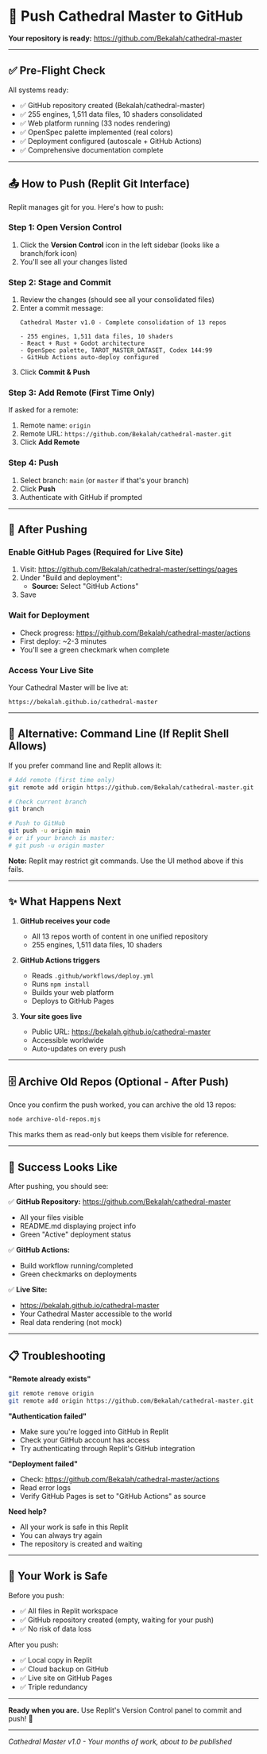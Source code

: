 # 🚀 Push Cathedral Master to GitHub

**Your repository is ready:** https://github.com/Bekalah/cathedral-master

---

## ✅ Pre-Flight Check

All systems ready:
- ✅ GitHub repository created (Bekalah/cathedral-master)
- ✅ 255 engines, 1,511 data files, 10 shaders consolidated
- ✅ Web platform running (33 nodes rendering)
- ✅ OpenSpec palette implemented (real colors)
- ✅ Deployment configured (autoscale + GitHub Actions)
- ✅ Comprehensive documentation complete

---

## 📤 How to Push (Replit Git Interface)

Replit manages git for you. Here's how to push:

### Step 1: Open Version Control
1. Click the **Version Control** icon in the left sidebar (looks like a branch/fork icon)
2. You'll see all your changes listed

### Step 2: Stage and Commit
1. Review the changes (should see all your consolidated files)
2. Enter a commit message:
   ```
   Cathedral Master v1.0 - Complete consolidation of 13 repos

   - 255 engines, 1,511 data files, 10 shaders
   - React + Rust + Godot architecture
   - OpenSpec palette, TAROT_MASTER_DATASET, Codex 144:99
   - GitHub Actions auto-deploy configured
   ```
3. Click **Commit & Push**

### Step 3: Add Remote (First Time Only)
If asked for a remote:
1. Remote name: `origin`
2. Remote URL: `https://github.com/Bekalah/cathedral-master.git`
3. Click **Add Remote**

### Step 4: Push
1. Select branch: `main` (or `master` if that's your branch)
2. Click **Push**
3. Authenticate with GitHub if prompted

---

## 🎯 After Pushing

### Enable GitHub Pages (Required for Live Site)
1. Visit: https://github.com/Bekalah/cathedral-master/settings/pages
2. Under "Build and deployment":
   - **Source:** Select "GitHub Actions"
3. Save

### Wait for Deployment
- Check progress: https://github.com/Bekalah/cathedral-master/actions
- First deploy: ~2-3 minutes
- You'll see a green checkmark when complete

### Access Your Live Site
Your Cathedral Master will be live at:
```
https://bekalah.github.io/cathedral-master
```

---

## 🔄 Alternative: Command Line (If Replit Shell Allows)

If you prefer command line and Replit allows it:

```bash
# Add remote (first time only)
git remote add origin https://github.com/Bekalah/cathedral-master.git

# Check current branch
git branch

# Push to GitHub
git push -u origin main
# or if your branch is master:
# git push -u origin master
```

**Note:** Replit may restrict git commands. Use the UI method above if this fails.

---

## ✨ What Happens Next

1. **GitHub receives your code**
   - All 13 repos worth of content in one unified repository
   - 255 engines, 1,511 data files, 10 shaders

2. **GitHub Actions triggers**
   - Reads `.github/workflows/deploy.yml`
   - Runs `npm install`
   - Builds your web platform
   - Deploys to GitHub Pages

3. **Your site goes live**
   - Public URL: https://bekalah.github.io/cathedral-master
   - Accessible worldwide
   - Auto-updates on every push

---

## 🗄️ Archive Old Repos (Optional - After Push)

Once you confirm the push worked, you can archive the old 13 repos:

```bash
node archive-old-repos.mjs
```

This marks them as read-only but keeps them visible for reference.

---

## 🎉 Success Looks Like

After pushing, you should see:

✅ **GitHub Repository:** https://github.com/Bekalah/cathedral-master
- All your files visible
- README.md displaying project info
- Green "Active" deployment status

✅ **GitHub Actions:**
- Build workflow running/completed
- Green checkmarks on deployments

✅ **Live Site:**
- https://bekalah.github.io/cathedral-master
- Your Cathedral Master accessible to the world
- Real data rendering (not mock)

---

## 📋 Troubleshooting

**"Remote already exists"**
```bash
git remote remove origin
git remote add origin https://github.com/Bekalah/cathedral-master.git
```

**"Authentication failed"**
- Make sure you're logged into GitHub in Replit
- Check your GitHub account has access
- Try authenticating through Replit's GitHub integration

**"Deployment failed"**
- Check: https://github.com/Bekalah/cathedral-master/actions
- Read error logs
- Verify GitHub Pages is set to "GitHub Actions" as source

**Need help?**
- All your work is safe in this Replit
- You can always try again
- The repository is created and waiting

---

## 💾 Your Work is Safe

Before you push:
- ✅ All files in Replit workspace
- ✅ GitHub repository created (empty, waiting for your push)
- ✅ No risk of data loss

After you push:
- ✅ Local copy in Replit
- ✅ Cloud backup on GitHub
- ✅ Live site on GitHub Pages
- ✅ Triple redundancy

---

**Ready when you are.** Use Replit's Version Control panel to commit and push! 🚀

---

*Cathedral Master v1.0 - Your months of work, about to be published*
